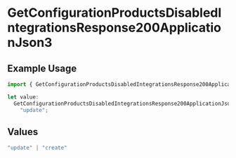 # GetConfigurationProductsDisabledIntegrationsResponse200ApplicationJson3

## Example Usage

```typescript
import { GetConfigurationProductsDisabledIntegrationsResponse200ApplicationJson3 } from "@vercel/sdk/models/getconfigurationproductsop.js";

let value:
  GetConfigurationProductsDisabledIntegrationsResponse200ApplicationJson3 =
    "update";
```

## Values

```typescript
"update" | "create"
```